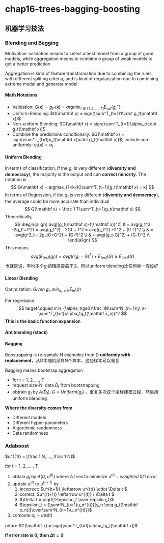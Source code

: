 # chap16-trees-bagging-boosting

## 机器学习技法

### Blending and Bagging

Motivation: validation means to select a best model from a group of good models, while aggregation means to combine a group of weak models to get a better prediction

Aggregation is kind of feature transformation due to combining the rules with different spliting criteria, and is kind of regularization due to combining extreme model and generate model

#### Math Notations

* Validation: $G(\mathbf x) = g_{t*}(\mathbf x) = argmin_{t\in[1,2,...,T]}E_{val}(g_t^-)$
* Uniform Blending: $G(\mathbf x) = sign(\sum^T_{t=1}1\cdot g_t(\mathbf x))$
* Non-uniform Blending: $G(\mathbf x) = sign(\sum^T_{t=1}\alpha_t\cdot g_t(\mathbf x))$
* Combine the predictions conditionally: $G(\mathbf x) = sign(\sum^T_{t=1}q_t(\mathbf x)\cdot g_t(\mathbf x))$, include non-uniformly: $q_t(\mathbf x) = \alpha_t$

#### Uniform Blending

In terms of classification, if the $g_t$ is very different (**diversity and democracy**), the majority is the output and can **correct minority**. The notation is 
$$
G(\mathbf x) = argmax_{1<k<K}\sum^T_{t=1}[g_t(\mathbf x) = k]
$$
In terms of Regression, if the $g_t$ is very different (**diversity and democracy**), the average could be more accurate than individual
$$
G(\mathbf x) = \frac 1 T\sum^T_{t=1}g_t(\mathbf x)
$$
Theoretically,
$$
\begin{align} avg[(g_t(\mathbf x)-f(\mathbf x))^2] & = avg(g_t^2 -2g_tf+f^2) = avg(g_t^2) - 2Gf + f^2 = avg(g_t^2) -G^2 + (G-f)^2 \\
& = avg(g^2_t - 2g_tG+G^2) + (G-f)^2 \\
& = avg((g_t-G)^2) + (G-f)^2 \\
\end{align}
$$
This means
$$
avg(E_{test}(g_t)) = avg(\epsilon(g_t-G)^2) + E_{test}(G) \ge E_{test}(G)
$$
也就是说，平均多个$g_t$的精度要高于$G$，所以uniform blending比任何单一假设好

#### Linear Blending

Optimization: $Given ~g_t, min_{\alpha_t\ge0}E_{in}(\alpha)$

For regression
$$
target:\qquad min_{\alpha_t\ge0}\frac 1N\sum^N_{n=1}(y_n-\sum^T_{t=1}\alpha_tg_t(\mathbf x_n))^2
$$
**This is the basic function expansion**

#### Ant blending (stack)

#### Bagging

Boostrapping is re-sample N examples from D **uniformly with replacement**，从D中随机采样N个样本，这些样本可以重复

Bagging means bootstrap aggregation

* for t = 1, 2, ..., T
* request size-N' data $\hat D_t$ from bootstrapping
* obtrain $g_t$ by $A(\hat D_t)$,  $G = Uniform({g_t})$ ，重复多次这个采样建模过程，然后用uniform blending

**Where the diversity comes from**

* Different models
* Different hyper-parameters
* Algorithmic randomness
* Data randomness

### Adaboost

$u^{(1)} = [\frac 1 N, ..., \frac 1 N]$

for t = 1, 2, ... , T

1. obtain $g_t$ by $A(D, u^{(t)})$ where $A$ tries to minimize $u^{(t)}-weighted~0/1~error$
2. update $u^{(t)}$ to $u^{(t+1)}$ by
   1. incorrect: $u^{(t+1)} \leftarrow u^{(t)} \cdot \Delta t $
   2. correct:  $u^{(t+1)} \leftarrow u^{(t)} / \Delta t $
   3. $\Delta t = \sqrt{1-\epsilon_t \over \epsilon_t}$
   4. $\epsilon_t = {\sum^N_{n=1}u_n^{(t)}[y_n \neq g_t(\mathbf x_n))]\over\sum^N_{n=1}u_n^{(t)}}$
3. compute $\alpha_t = ln(\Delta t)$

return $G(\mathbf x) = sign(\sum^T_{t=1}\alpha_tg_t(\mathbf x))$

**If error rate is 0, then $\Delta t = 0$**



